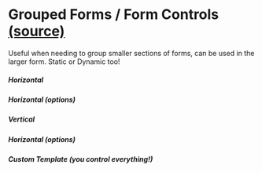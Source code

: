 Grouped Forms / Form Controls [(source)](https://github.com/bullhorn/novo-elements/tree/master/projects/novo-examples/src/elements/form)
=================================================================================================================

Useful when needing to group smaller sections of forms, can be used in the larger form. Static or Dynamic too!

##### Horizontal

<code-example example="horizontal"></code-example>

##### Horizontal (options)

<code-example example="horizontal-options"></code-example>

##### Vertical

<code-example example="vertical"></code-example>

##### Horizontal (options)

<code-example example="vertical-options"></code-example>

##### Custom Template (you control everything!)

<code-example example="custom-template"></code-example>
